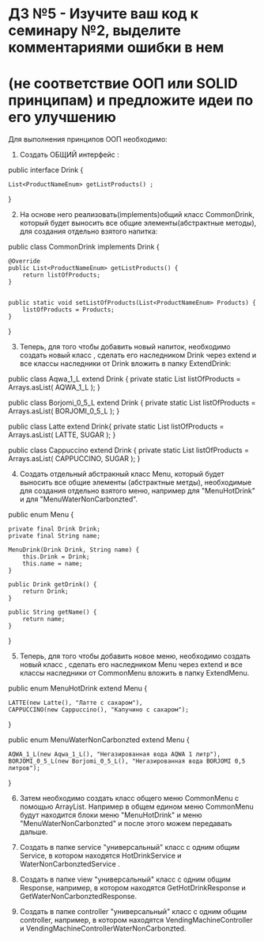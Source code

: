 # ДЗ №5 - Изучите ваш код к семинару №2, выделите комментариями ошибки в нем
# (не соответствие ООП или SOLID принципам) и предложите идеи по его улучшению

Для выполнения принципов ООП необходимо:

1. Создать ОБЩИЙ  интерфейс :

public interface Drink {
   
    List<ProductNameEnum> getListProducts() ;
    
}

2. На основе него реализовать(implements)общий класс СommonDrink, который будет выносить все общие элементы(абстрактные методы), для создания отдельно взятого напитка:

public class СommonDrink implements Drink {
    
    @Override
    public List<ProductNameEnum> getListProducts() {
        return listOfProducts;
    }


    public static void setListOfProducts(List<ProductNameEnum> Products) {
        listOfProducts = Products;
    }
}


3. Теперь, для того чтобы добавить новый напиток, необходимо создать новый класс , сделать его наследником Drink через extend  и все классы наследники от Drink  вложить в папку ЕxtendDrink:

public class Aqwa_1_L extend Drink {
    private static List<ProductNameEnum> listOfProducts = Arrays.asList(
        AQWA_1_L
    );
}

public class Borjomi_0_5_L extend Drink {
    private static List<ProductNameEnum> listOfProducts = Arrays.asList(
        BORJOMI_0_5_L
    );
}

public class Latte extend Drink{
    private static List<ProductNameEnum> listOfProducts = Arrays.asList(
        LATTE,
        SUGAR
    );
}

public class Cappuccino extend Drink {
    private static List<ProductNameEnum> listOfProducts = Arrays.asList(
        CAPPUCCINO,
        SUGAR
    );
}

4. Создать отдельный абстракный класс Menu, который будет выносить все общие элементы (абстрактные метды), необходимые для создания отдельно взятого меню, например для "MenuHotDrink" и для "MenuWaterNonCarbonzted". 

public enum Menu {
    
    private final Drink Drink;
    private final String name;

    MenuDrink(Drink Drink, String name) {
        this.Drink = Drink;
        this.name = name;
    }

    public Drink getDrink() {
        return Drink;
    }

    public String getName() {
        return name;
    }
}

5. Теперь, для того чтобы добавить новое меню, необходимо создать новый класс , сделать его наследником Menu через extend  и все классы наследники от СommonMenu  вложить в папку ЕxtendMenu.  

public enum MenuHotDrink extend Menu {  

    LATTE(new Latte(), "Латте с сахаром"),  
    CAPPUCCINO(new Cappuccino(), "Капучино с сахаром");  
}  

public enum MenuWaterNonCarbonzted extend Menu {

    AQWA_1_L(new Aqwa_1_L(), "Негазированная вода AQWA 1 литр"),
    BORJOMI_0_5_L(new Borjomi_0_5_L(), "Негазированная вода BORJOMI 0,5 литров");
}

6. Затем необходимо создать класс общего меню СommonMenu c помощью ArrayList.
Например в общем едином меню СommonMenu будут находится блоки меню "MenuHotDrink" и меню "MenuWaterNonCarbonzted" и после этого можем передавать дальше. 

7. Создать в папке service  "универсальный" класс с одним общим Service, в котором находятся HotDrinkService и WaterNonCarbonztedService .

8. Создать в папке view  "универсальный" класс с одним общим Response, например,  в котором находятся GetHotDrinkResponse и GetWaterNonCarbonztedResponse.

9. Создать в папке controller  "универсальный" класс с одним общим controller, например,  в котором находятся VendingMachineController и VendingMachineControllerWaterNonCarbonzted. 



<!--Для себя- комментарий из последней практики
Чтобы создать новое меню других видов продуктов необходимо снова пробежаться по ВСЕЙ программе и произвести соответствующие изменения. Получается мы при добавлении нового меню будем проделывать одну и ту же работу, просто заниматься переписыванием кода с возможностью на то,что при каждом переписывании будут возникать ошибки кода, различные "баги", можем чтото не увидеть, можем что-то упустить. Для упрощения задачи необходимо:  
1. Создать отдельный абстрактный класс(или сделать это через интерфейс) MENU, который будет выносить все общие элементы, необходимые для создания отдельно взятого меню, например для "MenuHotDrink" и для "MenuWaterNonCarbonzted".  
Чтобы мы могли написать код,основываясь на этом типе, используя его абстрактные методы и потом при необходимости заменить меню, просто заменяем реализацию его метода на новое меню. Тееперь, для того чтобы добавить новое меню, нам необходимо создать новый класс для нашего меню, сделать его наследником MENU через extend и после этого можем передавать в наш репозиторий не переписывая код. Раньше везде мы бы поменяли тип, скорее всего методы и часть логики пришлось бы переписать. Теперь мы написали более общий код, подходящий для множества меню, которе имеют возможность наследовать MENU, после этого мы просто передаем в MENU нужное нам меню причем теперь в репозитории мы можем передавать разные меню при необходимости. -->